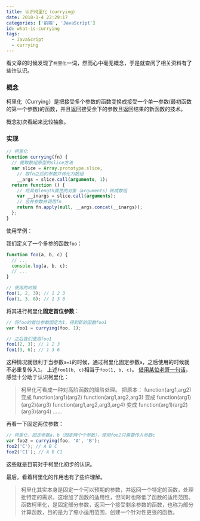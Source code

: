 ```yaml
---
title: 认识柯里化（currying）
date: 2018-1-4 22:29:17
categories: ['前端', 'JavaScript']
id: what-is-currying
tags:
  - JavaScript
  - currying
---
```


看文章的时候发现了`柯里化`一词，然而心中毫无概念，于是就查阅了相关资料有了些许认识。

<!-- more -->

### 概念

柯里化（Currying）是把接受多个参数的函数变换成接受一个单一参数(最初函数的第一个参数)的函数，并且返回接受余下的参数且返回结果的新函数的技术。

概念初次看起来比较抽象。

### 实现

```javascript
// 柯里化
function currying(fn) {
  // 提取数组原型的slice方法
  var slice = Array.prototype.slice,
    // 取fn之后的参数并转化为数组
    __args = slice.call(arguments, 1);
  return function () {
    // 将具有length属性的对象（arguments）转成数组
    var __inargs = slice.call(arguments);
    // 合并参数并调用fn
    return fn.apply(null, __args.concat(__inargs));
  };
}
```

使用举例：

我们定义了一个多参的函数`foo`：

```javascript
function foo(a, b, c) {
  // ...
  console.log(a, b, c);
  // ...
}

// 使用的时候
foo(1, 2, 3); // 1 2 3
foo(1, 3, 6); // 1 3 6
```

将其进行柯里化**固定首位参数**：

```javascript
// 将foo的首位参数固定为1，得到新的函数foo1
var foo1 = currying(foo, 1);

// 之后我们使用foo1
foo1(2, 3); // 1 2 3
foo1(3, 6); // 1 3 6
```

这种情况就很利于当参数`a=1`的时候，通过柯里化固定参数`a`，之后使用的时候就不必重复传入`1`。
上述`foo1(b, c)`相当于`foo(1, b, c)`。
[借用某位老哥一句话](https://www.zhihu.com/question/40374792/answer/86268208)，感觉十分助于认识柯里化：

> 柯里化可看成一种对高阶函数的降阶处理。
> 把原本：
> function(arg1,arg2) 变成 function(arg1)(arg2)
> function(arg1,arg2,arg3) 变成 function(arg1)(arg2)(arg3)
> function(arg1,arg2,arg3,arg4) 变成 function(arg1)(arg2)(arg3)(arg4)
> ……

再看一下固定两位参数：

```javascript
// 柯里化，固定参数a，b（固定两个个参数），使用foo2只需要传入参数c
var foo2 = currying(foo, 'A', 'B');
foo2('C'); // A B C
foo2('C1'); // A B C1
```

这些就是目前对于柯里化初步的认识。

最后，看着柯里化的作用也有了些许理解。

> 柯里化其实本身是固定一个可以预期的参数，并返回一个特定的函数，处理批特定的需求。这增加了函数的适用性，但同时也降低了函数的适用范围。
> 函数柯里化，是固定部分参数，返回一个接受剩余参数的函数，也称为部分计算函数，目的是为了缩小适用范围，创建一个针对性更强的函数。
